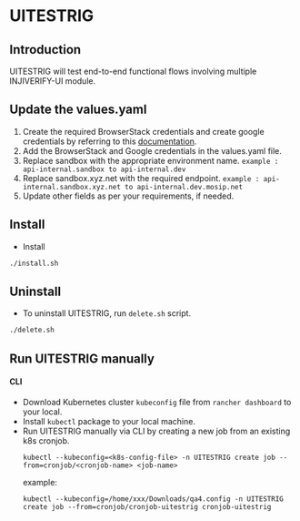 # UITESTRIG

## Introduction
UITESTRIG will test end-to-end functional flows involving multiple INJIVERIFY-UI module.

## Update the values.yaml

1. Create the required BrowserStack credentials and  create google credentials by referring to this [documentation](https://mosip.atlassian.net/wiki/spaces/QT/pages/1671168131/Generate+ID+Token+for+Inji+Web+Login+API+using+Google+Sign+In).
2. Add the BrowserStack and Google credentials in the values.yaml file.
3. Replace sandbox with the appropriate environment name.
``` example : api-internal.sandbox to api-internal.dev ```
4. Replace sandbox.xyz.net with the required endpoint.
``` example : api-internal.sandbox.xyz.net to api-internal.dev.mosip.net ```
5. Update other fields as per your requirements, if needed.

## Install
* Install
```sh
./install.sh
```

## Uninstall
* To uninstall UITESTRIG, run `delete.sh` script.
```sh
./delete.sh 
```

## Run UITESTRIG manually

#### CLI
* Download Kubernetes cluster `kubeconfig` file from `rancher dashboard` to your local.
* Install `kubectl` package to your local machine.
* Run UITESTRIG manually via CLI by creating a new job from an existing k8s cronjob.
  ```
  kubectl --kubeconfig=<k8s-config-file> -n UITESTRIG create job --from=cronjob/<cronjob-name> <job-name>
  ```
  example:
  ```
  kubectl --kubeconfig=/home/xxx/Downloads/qa4.config -n UITESTRIG create job --from=cronjob/cronjob-uitestrig cronjob-uitestrig
  ```


